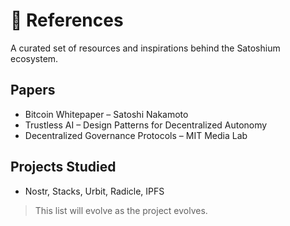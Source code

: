 # 📖 References

A curated set of resources and inspirations behind the Satoshium ecosystem.

## Papers
- Bitcoin Whitepaper – Satoshi Nakamoto
- Trustless AI – Design Patterns for Decentralized Autonomy
- Decentralized Governance Protocols – MIT Media Lab

## Projects Studied
- Nostr, Stacks, Urbit, Radicle, IPFS

> This list will evolve as the project evolves.
